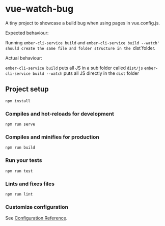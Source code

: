 # vue-watch-bug

A tiny project to showcase a build bug when using pages in vue.config.js.

Expected behaviour:

Running `ember-cli-service build` and `ember-cli-service build --watch' should create the same file and folder structure in the `dist`folder.

Actual behaviour:

`ember-cli-service build` puts all JS in a sub folder called `dist/js`
`ember-cli-service build --watch` puts all JS directly in the `dist` folder

## Project setup
```
npm install
```

### Compiles and hot-reloads for development
```
npm run serve
```

### Compiles and minifies for production
```
npm run build
```

### Run your tests
```
npm run test
```

### Lints and fixes files
```
npm run lint
```

### Customize configuration
See [Configuration Reference](https://cli.vuejs.org/config/).
